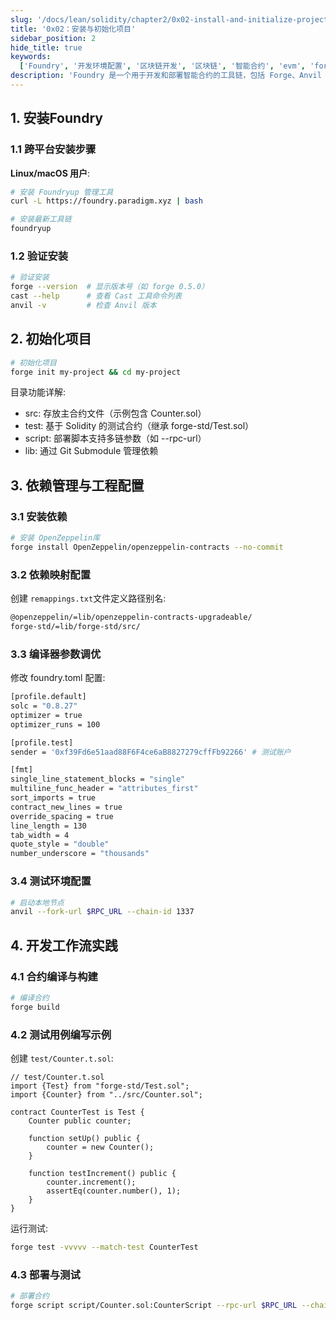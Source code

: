 ```yaml
---
slug: '/docs/lean/solidity/chapter2/0x02-install-and-initialize-project'
title: '0x02：安装与初始化项目'
sidebar_position: 2
hide_title: true
keywords:
  ['Foundry', '开发环境配置', '区块链开发', '区块链', '智能合约', 'evm', 'forge', 'anvil', 'cast']
description: 'Foundry 是一个用于开发和部署智能合约的工具链，包括 Forge、Anvil 和 Cast 等工具。本文介绍了 Foundry 的核心工具链，包括 Forge、Anvil 和 Cast 等工具。'
---
```


## 1. 安装Foundry

### 1.1 跨平台安装步骤

​**​Linux/macOS 用户​**​:

```bash
# 安装 Foundryup 管理工具
curl -L https://foundry.paradigm.xyz | bash

# 安装最新工具链
foundryup
```

### 1.2 验证安装

```bash
# 验证安装
forge --version  # 显示版本号（如 forge 0.5.0）
cast --help      # 查看 Cast 工具命令列表
anvil -v         # 检查 Anvil 版本
```

## 2. 初始化项目

```bash
# 初始化项目
forge init my-project && cd my-project
```

目录功能详解:

- src: 存放主合约文件（示例包含 Counter.sol）
- test: 基于 Solidity 的测试合约（继承 forge-std/Test.sol）
- script: 部署脚本支持多链参数（如 --rpc-url）
- lib: 通过 Git Submodule 管理依赖

## 3. 依赖管理与工程配置

### 3.1 安装依赖

```bash
# 安装 OpenZeppelin库
forge install OpenZeppelin/openzeppelin-contracts --no-commit
```

### 3.2 依赖映射配置

创建 `remappings.txt`文件定义路径别名:

```bash
@openzeppelin/=lib/openzeppelin-contracts-upgradeable/
forge-std/=lib/forge-std/src/
```

### 3.3 编译器参数调优

修改 foundry.toml 配置:

```bash
[profile.default]
solc = "0.8.27"
optimizer = true
optimizer_runs = 100

[profile.test]
sender = '0xf39Fd6e51aad88F6F4ce6aB8827279cffFb92266' # 测试账户

[fmt]
single_line_statement_blocks = "single"
multiline_func_header = "attributes_first"
sort_imports = true
contract_new_lines = true
override_spacing = true
line_length = 130
tab_width = 4
quote_style = "double"
number_underscore = "thousands"
```

### 3.4 测试环境配置

```bash
# 启动本地节点
anvil --fork-url $RPC_URL --chain-id 1337
```

## 4. 开发工作流实践

### 4.1 合约编译与构建

```bash
# 编译合约
forge build
```

### 4.2 测试用例编写示例

创建 `test/Counter.t.sol`:

```solidity
// test/Counter.t.sol
import {Test} from "forge-std/Test.sol";
import {Counter} from "../src/Counter.sol";

contract CounterTest is Test {
    Counter public counter;

    function setUp() public {
        counter = new Counter();
    }

    function testIncrement() public {
        counter.increment();
        assertEq(counter.number(), 1);
    }
}
```

运行测试:

```bash
forge test -vvvvv --match-test CounterTest
```

### 4.3 部署与测试

```bash
# 部署合约
forge script script/Counter.sol:CounterScript --rpc-url $RPC_URL --chain-id 1337 --private-key $PRIVATE_KEY --broadcast
```
